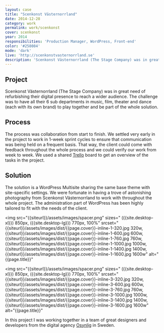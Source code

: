 ```yaml
---
layout: case
title: "Scenkonst Västernorrland"
date: 2014-12-28
category: work
permalink: work/scenkonst
cover: scenkonst
year: 2014
responsibilities: 'Production Manager, WordPress, Front-end'
color: '#258084'
mode: 'dark'
live: 'http://scenkonstvasternorrland.se'
description: 'Scenkonst Västernorrland (The Stage Company) was in great need of refurbishing their digital presence to reach a wider audience. The challenge was to have all their 6 sub departments in music, film, theater and dance (each with its own brand) to play together and be part of the whole solution.'
---
```


## Project
Scenkonst Västernorrland (The Stage Company) was in great need of refurbishing their digital presence to reach a wider audience. The challenge was to have all their 6 sub departments in music, film, theater and dance (each with its own brand) to play together and be part of the whole solution.

## Process
The process was collaboration from start to finish. We settled very early in the project to work in 1-week sprint cycles to ensure that communication was being held on a frequent basis. That way, the client could come with feedback throughout the whole process and we could verify our work from week to week. We used a shared [Trello](https://trello.com/) board to get an overview of the tasks in the project.

## Solution
The solution is a WordPress Multisite sharing the same base theme with site-specific settings. We were fortunate in having a trove of astonishing photography from Scenkonst Västernorrland to work with throughout the whole project. The administration part of WordPress has been highly tailored to fit with the needs of the client.

<img 
    src="{{siteurl}}/assets/images/spacer.png"
    sizes="
    ({{site.desktop-xl}}) 850px,
    ({{site.desktop-lg}}) 770px,
    100%" 
    srcset="
    {{siteurl}}/assets/images/dist/{{page.cover}}-inline-1-320.jpg 320w,
    {{siteurl}}/assets/images/dist/{{page.cover}}-inline-1-600.jpg 600w,
    {{siteurl}}/assets/images/dist/{{page.cover}}-inline-1-760.jpg 760w,
    {{siteurl}}/assets/images/dist/{{page.cover}}-inline-1-1000.jpg 1000w,
    {{siteurl}}/assets/images/dist/{{page.cover}}-inline-1-1400.jpg 1400w,
    {{siteurl}}/assets/images/dist/{{page.cover}}-inline-1-1600.jpg 1600w"
    alt="{{page.title}}"
>

<img 
    src="{{siteurl}}/assets/images/spacer.png"
    sizes="
    ({{site.desktop-xl}}) 850px,
    ({{site.desktop-lg}}) 770px,
    100%" 
    srcset="
    {{siteurl}}/assets/images/dist/{{page.cover}}-inline-3-320.jpg 320w,
    {{siteurl}}/assets/images/dist/{{page.cover}}-inline-3-600.jpg 600w,
    {{siteurl}}/assets/images/dist/{{page.cover}}-inline-3-760.jpg 760w,
    {{siteurl}}/assets/images/dist/{{page.cover}}-inline-3-1000.jpg 1000w,
    {{siteurl}}/assets/images/dist/{{page.cover}}-inline-3-1400.jpg 1400w,
    {{siteurl}}/assets/images/dist/{{page.cover}}-inline-3-1600.jpg 1600w"
    alt="{{page.title}}"
>

In this project I was working together in a team of great designers and developers from the digital agency [Osynlig](http://osynlig.com) in Sweden.